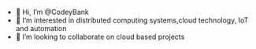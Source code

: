 - 👋 Hi, I’m @CodeyBank
- 👀 I’m interested in distributed computing systems,cloud technology, IoT and automation
- 💞️ I’m looking to collaborate on cloud based projects
<!---
CodeyBank/CodeyBank is a ✨ special ✨ repository because its `README.md` (this file) appears on your GitHub profile.
You can click the Preview link to take a look at your changes.
--->
